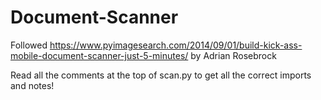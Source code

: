 # Document-Scanner
Followed https://www.pyimagesearch.com/2014/09/01/build-kick-ass-mobile-document-scanner-just-5-minutes/ by Adrian Rosebrock

Read all the comments at the top of scan.py to get all the correct imports and notes!
